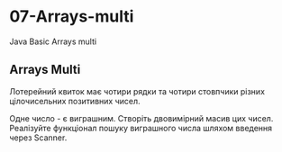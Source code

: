 # 07-Arrays-multi
Java Basic Arrays multi

Arrays Multi
--------------

Лотерейний квиток має чотири рядки та чотири
стовпчики різних цілочисельних позитивних чисел.

Одне число - є виграшним.
Створіть двовимірний масив цих чисел.
Реалізуйте функціонал пошуку виграшного числа
шляхом введення через Scanner.